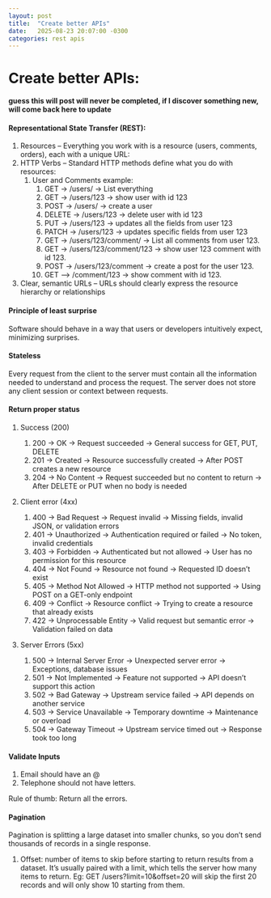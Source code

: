 ```yaml
---
layout: post
title:  "Create better APIs"
date:   2025-08-23 20:07:00 -0300
categories: rest apis
---
```


# Create better APIs:

**guess this will post will never be completed, if I discover something new, will come back here to update** 

#### Representational State Transfer (REST):
1. Resources – Everything you work with is a resource (users, comments, orders), each with a unique URL:
1. HTTP Verbs – Standard HTTP methods define what you do with resources:
   1. User and Comments example:
      1. GET -> /users/ -> List everything
      1. GET -> /users/123 -> show user with id 123 
      1. POST -> /users/ -> create a user
      1. DELETE -> /users/123 -> delete user with id 123 
      1. PUT -> /users/123 -> updates all the fields from user 123
      1. PATCH -> /users/123 -> updates specific fields from user 123
      1. GET -> /users/123/comment/ -> List all comments from user 123.
      1. GET -> /users/123/comment/123 -> show user 123 comment with id 123.
      1. POST -> /users/123/comment -> create a post for the user 123.
      1. GET --> /comment/123 -> show comment with id 123.
1. Clear, semantic URLs – URLs should clearly express the resource hierarchy or relationships

#### Principle of least surprise
Software should behave in a way that users or developers intuitively expect, minimizing surprises.

#### Stateless
Every request from the client to the server must contain all the information needed to understand and process the request. The server does not store any client session or context between requests.

#### Return proper status
1. Success (200)
   1. 200 -> OK -> Request succeeded -> General success for GET, PUT, DELETE
   1. 201 -> Created -> Resource successfully created	-> After POST creates a new resource
   1. 204 -> No Content ->	Request succeeded but no content to return -> After DELETE or PUT when no body is needed

1. Client error (4xx)
   1. 400 -> Bad Request -> Request invalid -> Missing fields, invalid JSON, or validation errors
   1. 401 -> Unauthorized -> Authentication required or failed -> No token, invalid credentials
   1. 403 -> Forbidden -> Authenticated but not allowed -> User has no permission for this resource
   1. 404 -> Not Found -> Resource not found -> Requested ID doesn’t exist
   1. 405 -> Method Not Allowed -> HTTP method not supported -> Using POST on a GET-only endpoint
   1. 409 -> Conflict -> Resource conflict -> Trying to create a resource that already exists
   1. 422 -> Unprocessable Entity -> Valid request but semantic error -> Validation failed on data

1. Server Errors (5xx)
   1. 500 -> Internal Server Error -> Unexpected server error -> Exceptions, database issues
   1. 501 -> Not Implemented -> Feature not supported -> API doesn’t support this action
   1. 502 -> Bad Gateway -> Upstream service failed -> API depends on another service
   1. 503 -> Service Unavailable -> Temporary downtime -> Maintenance or overload
   1. 504 -> Gateway Timeout -> Upstream service timed out -> Response took too long

#### Validate Inputs
1. Email should have an @
1. Telephone should not have letters.

Rule of thumb: Return all the errors. 

#### Pagination
Pagination is splitting a large dataset into smaller chunks, so you don’t send thousands of records in a single response.

1. Offset: number of items to skip before starting to return results from a dataset. It’s usually paired with a limit, which tells the server how many items to return.
Eg: GET /users?limit=10&offset=20 will skip the first 20 records and will only show 10 starting from them.


